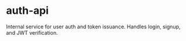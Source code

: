 # auth-api
Internal service for user auth and token issuance. Handles login, signup, and JWT verification.
